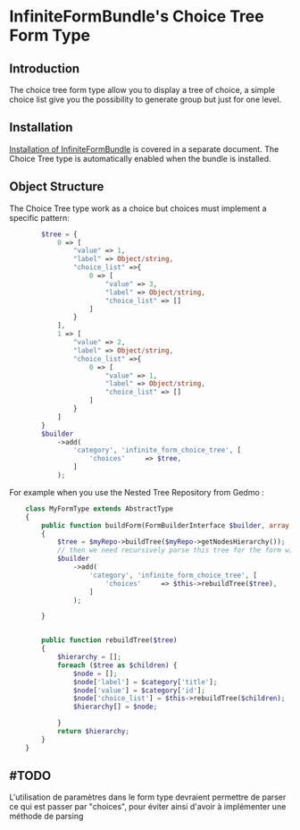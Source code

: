 InfiniteFormBundle's Choice Tree Form Type
=============================================

Introduction
------------

The choice tree form type allow you to display a tree of choice, a simple
choice list give you the possibility to generate group but just for one level.

Installation
------------

[Installation of InfiniteFormBundle](installation.md) is covered in a separate
document. The Choice Tree type is automatically enabled when the bundle is
installed.

Object Structure
----------------

The Choice Tree type work as a choice but choices must implement a specific pattern:
```php
        $tree = {
            0 => [
                "value" => 1,
                "label" => Object/string,
                "choice_list" =>{
                    0 => [
                        "value" => 3,
                        "label" => Object/string,
                        "choice_list" => []
                    ]
                }
            ],
            1 => [
                "value" => 2,
                "label" => Object/string,
                "choice_list" =>{
                    0 => [
                        "value" => 1,
                        "label" => Object/string,
                        "choice_list" => []
                    ]
                }
            ]
        }
        $builder
            ->add(
                'category', 'infinite_form_choice_tree', [
                    'choices'     => $tree,
                ]
            );

```
For example when you use the Nested Tree Repository from Gedmo :

```php
    class MyFormType extends AbstractType
    {
        public function buildForm(FormBuilderInterface $builder, array $options)
        {
            $tree = $myRepo->buildTree($myRepo->getNodesHierarchy());
            // then we need recursively parse this tree for the form with a recursive function
            $builder
                ->add(
                    'category', 'infinite_form_choice_tree', [
                        'choices'     => $this->rebuildTree($tree),
                    ]
                );

        }


        public function rebuildTree($tree)
        {
            $hierarchy = [];
            foreach ($tree as $children) {
                $node = [];
                $node['label'] = $category['title'];
                $node['value'] = $category['id'];
                $node['choice_list'] = $this->rebuildTree($children);
                $hierarchy[] = $node;

            }
            return $hierarchy;
        }
    }
```

#TODO
----------------

L'utilisation de paramètres dans le form type devraient permettre de parser ce qui est passer par "choices",
pour éviter ainsi d'avoir à implémenter une méthode de parsing